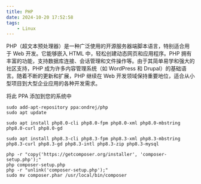 ```yaml
---
title: PHP
date: 2024-10-20 17:52:58
tags:
	- Linux
---
```



PHP（超文本预处理器）是一种广泛使用的开源服务器端脚本语言，特别适合用于 Web 开发。它能够嵌入 HTML 中，轻松创建动态网页和应用程序。PHP 拥有丰富的功能，支持数据库连接、会话管理和文件操作等。由于其简单易学和强大的社区支持，PHP 成为许多内容管理系统（如 WordPress 和 Drupal）的基础语言。随着不断的更新和扩展，PHP 继续在 Web 开发领域保持重要地位，适合从小型项目到大型企业应用的各种开发需求。

<!-- more -->


将此 PPA 添加到您的系统中

```
sudo add-apt-repository ppa:ondrej/php
sudo apt update
```


```
sudo apt install php8.0-cli php8.0-fpm php8.0-xml php8.0-mbstring php8.0-curl php8.0-gd
```

```
sudo apt install php8.3-cli php8.3-fpm php8.3-xml php8.3-mbstring php8.3-curl php8.3-gd php8.3-intl php8.3-zip php8.3-mysql
```

```
php -r "copy('https://getcomposer.org/installer', 'composer-setup.php');"
php composer-setup.php
php -r "unlink('composer-setup.php');"
sudo mv composer.phar /usr/local/bin/composer
```